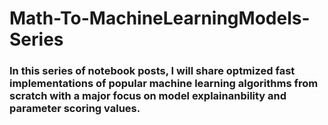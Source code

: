 # Math-To-MachineLearningModels-Series

### In this series of notebook posts, I will share optmized fast implementations of popular machine learning algorithms from scratch with a major focus on model explainanbility and parameter scoring values.
